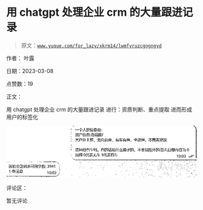 # 用 chatgpt 处理企业 crm 的大量跟进记录

> 原文：[`www.yuque.com/for_lazy/xkrm14/lwmfyruzcgngngyd`](https://www.yuque.com/for_lazy/xkrm14/lwmfyruzcgngngyd)

作者： 叶露 

日期：2023-03-08 

点赞数：19 

正文： 

用 chatgpt 处理企业 crm 的大量跟进记录 进行：资质判断、重点提取 进而形成用户的标签化 

![](img/f0a8a6206839267223e65a186d5da6c2.png)  

评论区： 

暂无评论 

